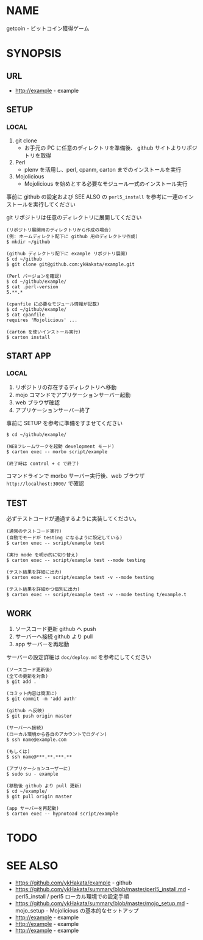 # NAME

getcoin - ビットコイン獲得ゲーム

# SYNOPSIS

## URL

- <http://example> - example

## SETUP

### LOCAL

1. git clone
    - お手元の PC に任意のディレクトリを準備後、 github サイトよりリポジトリを取得
1. Perl
    - plenv を活用し、perl, cpanm, carton までのインストールを実行
1. Mojolicious
    - Mojolicious を始めとする必要なモジュール一式のインストール実行

事前に github の設定および SEE ALSO の `perl5_install` を参考に一連のインストールを実行してください

git リポジトリは任意のディレクトリに展開してください

```
(リポジトリ展開用のディレクトリから作成の場合)
(例: ホームディレクト配下に github 用のディレクトリ作成)
$ mkdir ~/github

(github ディレクトリ配下に example リポジトリ展開)
$ cd ~/github
$ git clone git@github.com:ykHakata/example.git

(Perl バージョンを確認)
$ cd ~/github/example/
$ cat .perl-version
5.**.*

(cpanfile に必要なモジュール情報が記載)
$ cd ~/github/example/
$ cat cpanfile
requires 'Mojolicious' ...

(carton を使いインストール実行)
$ carton install
```

## START APP

### LOCAL

1. リポジトリの存在するディレクトリへ移動
1. mojo コマンドでアプリケーションサーバー起動
1. web ブラウザ確認
1. アプリケーションサーバー終了

事前に SETUP を参考に準備をすませてください

```
$ cd ~/github/example/

(WEBフレームワークを起動 development モード)
$ carton exec -- morbo script/example

(終了時は control + c で終了)
```

コマンドラインで morbo サーバー実行後、web ブラウザ `http://localhost:3000/` で確認

## TEST

必ずテストコードが通過するように実装してください。

```
(通常のテストコード実行)
(自動でモードが testing になるように設定している)
$ carton exec -- script/example test

(実行 mode を明示的に切り替え)
$ carton exec -- script/example test --mode testing

(テスト結果を詳細に出力)
$ carton exec -- script/example test -v --mode testing

(テスト結果を詳細かつ個別に出力)
$ carton exec -- script/example test -v --mode testing t/example.t
```

## WORK

1. ソースコード更新 github へ push
1. サーバーへ接続 github より pull
1. app サーバーを再起動

サーバーの設定詳細は `doc/deploy.md` を参考にしてください

```
(ソースコード更新後)
(全ての更新を対象)
$ git add .

(コミット内容は簡潔に)
$ git commit -m 'add auth'

(github へ反映)
$ git push origin master

(サーバーへ接続)
(ローカル環境から各自のアカウントでログイン)
$ ssh name@example.com

(もしくは)
$ ssh name@***.**.***.**

(アプリケーションユーザーに)
$ sudo su - example

(移動後 github より pull 更新)
$ cd ~/example/
$ git pull origin master

(app サーバーを再起動)
$ carton exec -- hypnotoad script/example
```

# TODO

# SEE ALSO

- <https://github.com/ykHakata/example> - github
- <https://github.com/ykHakata/summary/blob/master/perl5_install.md> - perl5_install / perl5 ローカル環境での設定手順
- <https://github.com/ykHakata/summary/blob/master/mojo_setup.md> - mojo_setup - Mojolicious の基本的なセットアップ
- <http://example> - example
- <http://example> - example
- <http://example> - example
